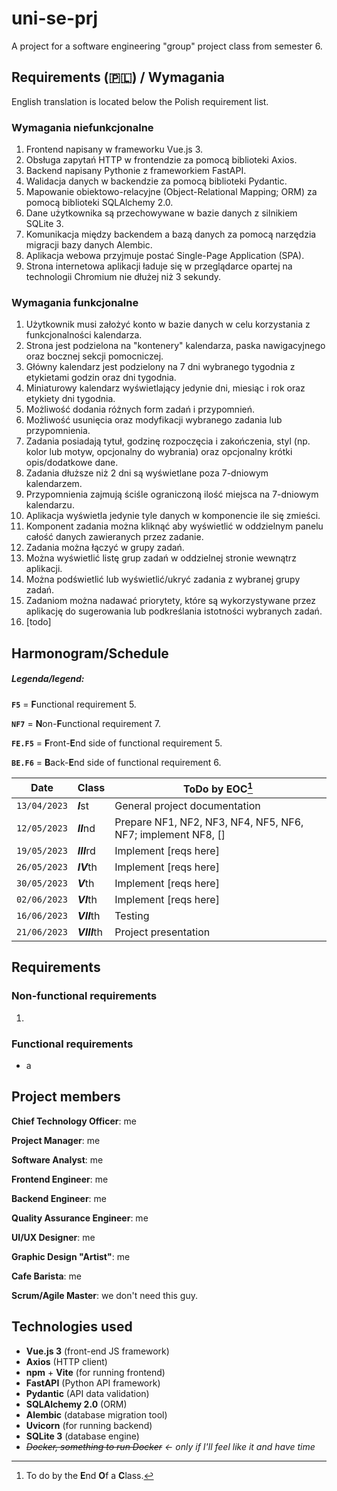 # uni-se-prj
A project for a software engineering "group" project class from semester 6.

## Requirements (🇵🇱) / Wymagania
English translation is located below the Polish requirement list.
### Wymagania niefunkcjonalne

1. Frontend napisany w frameworku Vue.js 3.
2. Obsługa zapytań HTTP w frontendzie za pomocą biblioteki Axios.
3. Backend napisany Pythonie z frameworkiem FastAPI.
4. Walidacja danych w backendzie za pomocą biblioteki Pydantic.
5. Mapowanie obiektowo-relacyjne (Object-Relational Mapping; ORM) za pomocą biblioteki SQLAlchemy 2.0.
6. Dane użytkownika są przechowywane w bazie danych z silnikiem SQLite 3.
7. Komunikacja między backendem a bazą danych za pomocą narzędzia migracji bazy danych Alembic.
8. Aplikacja webowa przyjmuje postać Single-Page Application (SPA).
9. Strona internetowa aplikacji ładuje się w przeglądarce opartej na technologii Chromium nie dłużej niż 3 sekundy.

### Wymagania funkcjonalne

1. Użytkownik musi założyć konto w bazie danych w celu korzystania z funkcjonalności kalendarza.
2. Strona jest podzielona na "kontenery" kalendarza, paska nawigacyjnego oraz bocznej sekcji pomocniczej.
3. Główny kalendarz jest podzielony na 7 dni wybranego tygodnia z etykietami godzin oraz dni tygodnia.
4. Miniaturowy kalendarz wyświetlający jedynie dni, miesiąc i rok oraz etykiety dni tygodnia.
5. Możliwość dodania różnych form zadań i przypomnień.
6. Możliwość usunięcia oraz modyfikacji wybranego zadania lub przypomnienia.
7. Zadania posiadają tytuł, godzinę rozpoczęcia i zakończenia, styl (np. kolor lub motyw, opcjonalny do wybrania) oraz opcjonalny krótki opis/dodatkowe dane.
8. Zadania dłuższe niż 2 dni są wyświetlane poza 7-dniowym kalendarzem.
9. Przypomnienia zajmują ściśle ograniczoną ilość miejsca na 7-dniowym kalendarzu.
10. Aplikacja wyświetla jedynie tyle danych w komponencie ile się zmieści.
11. Komponent zadania można kliknąć aby wyświetlić w oddzielnym panelu całość danych zawieranych przez zadanie.
12. Zadania można łączyć w grupy zadań.
13. Można wyświetlić listę grup zadań w oddzielnej stronie wewnątrz aplikacji.
14. Można podświetlić lub wyświetlić/ukryć zadania z wybranej grupy zadań.
15. Zadaniom można nadawać priorytety, które są wykorzystywane przez aplikację do sugerowania lub podkreślania istotności wybranych zadań.
16. [todo]

## Harmonogram/Schedule

##### **Legenda/legend:**
**`F5`** = **F**unctional requirement 5.

**`NF7`** = **N**on-**F**unctional requirement 7.

**`FE.F5`** = **F**ront-**E**nd side of functional requirement 5.

**`BE.F6`** = **B**ack-**E**nd side of functional requirement 6.

| Date | Class | ToDo by EOC[^1] |
| --- | --- | --- |
| `13/04/2023` | ***I***st | General project documentation |
| `12/05/2023` | ***II***nd | Prepare NF1, NF2, NF3, NF4, NF5, NF6, NF7; implement NF8, [] |
| `19/05/2023` | ***III***rd | Implement [reqs here] |
| `26/05/2023` | ***IV***th | Implement [reqs here] |
| `30/05/2023` | ***V***th | Implement [reqs here] |
| `02/06/2023` | ***VI***th | Implement [reqs here] |
| `16/06/2023` | ***VII***th | Testing |
| `21/06/2023` | ***VIII***th | Project presentation |

[^1]: To do by the **E**nd **O**f a **C**lass.

## Requirements
### Non-functional requirements

1. 

### Functional requirements

* a

## Project members

**Chief Technology Officer**: me

**Project Manager**: me

**Software Analyst**: me

**Frontend Engineer**: me

**Backend Engineer**: me

**Quality Assurance Engineer**: me

**UI/UX Designer**: me

**Graphic Design "Artist"**: me

**Cafe Barista**: me

**Scrum/Agile Master**: we don't need this guy.

## Technologies used
* **Vue.js 3** (front-end JS framework)
* **Axios** (HTTP client)
* **npm** + **Vite** (for running frontend)
* **FastAPI** (Python API framework)
* **Pydantic** (API data validation)
* **SQLAlchemy 2.0** (ORM)
* **Alembic** (database migration tool)
* **Uvicorn** (for running backend)
* **SQLite 3** (database engine)
* *~~Docker, something to run Docker~~ <- only if I'll feel like it and have time*
